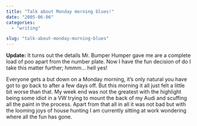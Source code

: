 ```yaml
---
title: "Talk about Monday morning blues!"
date: "2005-06-06"
categories: 
  - "writing"

slug: "talk-about-monday-morning-blues"
---
```


**Update:** It turns out the details Mr. Bumper Humper gave me are a complete load of poo apart from the number plate. Now I have the fun decision of do I take this matter further; hmmm… hell yes!

Everyone gets a but down on a Monday morning, it’s only natural you have got to go back to after a few days off. But this morning it all just felt a little bit worse than that. My week end was not the greatest with the highlight being some idiot in a VW trying to mount the back of my Audi and scuffing all the paint in the process. Apart from that all in all it was not bad but with the looming joys of house hunting I am currently sitting at work wondering where all the fun has gone.
